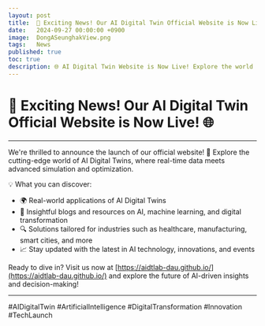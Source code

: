 ```yaml
---
layout: post
title:  🚀 Exciting News! Our AI Digital Twin Official Website is Now Live! 🌐
date:   2024-09-27 00:00:00 +0900
image:  DongASeunghakView.png
tags:   News
published: true
toc: true
description: 🌐 AI Digital Twin Website is Now Live! Explore the world of AI Digital Twins, real-time data, and advanced simulations. Visit [https://aidtlab-dau.github.io/](https://aidtlab-dau.github.io/) for industry solutions, insights, and the latest AI innovations!
---
```


# 🚀 Exciting News! Our AI Digital Twin Official Website is Now Live! 🌐

***

We're thrilled to announce the launch of our official website! 🎉 Explore the cutting-edge world of AI Digital Twins, where real-time data meets advanced simulation and optimization.

💡 What you can discover:
- 🌍 Real-world applications of AI Digital Twins
- 🧠 Insightful blogs and resources on AI, machine learning, and digital transformation
- 🔍 Solutions tailored for industries such as healthcare, manufacturing, smart cities, and more
- 📈 Stay updated with the latest in AI technology, innovations, and events

Ready to dive in? Visit us now at [https://aidtlab-dau.github.io/](https://aidtlab-dau.github.io/) and explore the future of AI-driven insights and decision-making!

***

#AIDigitalTwin #ArtificialIntelligence #DigitalTransformation #Innovation #TechLaunch
